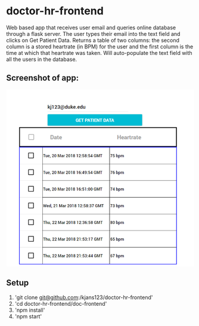 # doctor-hr-frontend
Web based app that receives user email and queries online database through a flask server. The user types their email into the text field and clicks on Get Patient Data. Returns a table of two columns: the second column is a stored heartrate (in BPM) for the user and the first column is the time at which that heartrate was taken. Will auto-populate the text field with all the users in the database. 

## Screenshot of app:
![alt text](https://github.com/kjans123/doctor-hr-frontend/blob/master/screenshot.PNG)

## Setup
1) 'git clone git@github.com:/kjans123/doctor-hr-frontend'
2) 'cd doctor-hr-frontend/doc-frontend'
3) 'npm install'
4) 'npm start' 
